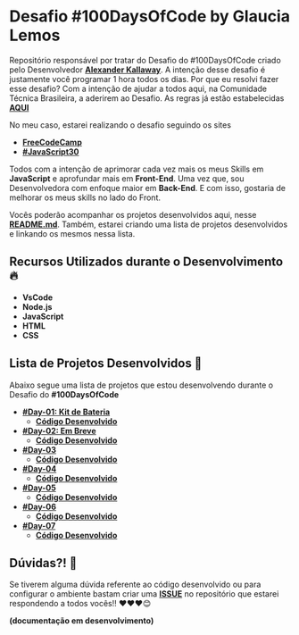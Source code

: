 # Desafio #100DaysOfCode by Glaucia Lemos

Repositório responsável por tratar do Desafio do #100DaysOfCode criado pelo Desenvolvedor **[Alexander Kallaway](https://twitter.com/ka11away)**. 
A intenção desse desafio é justamente você programar 1 hora todos os dias. 
Por que eu resolvi fazer esse desafio? Com a intenção de ajudar a todos aqui, na Comunidade Técnica Brasileira, a aderirem ao Desafio.
As regras já estão estabelecidas **[AQUI](https://github.com/kallaway/100-days-of-code/blob/master/intl/pt-br/LEIAME.md)**

No meu caso, estarei realizando o desafio seguindo os sites

- **[FreeCodeCamp](https://www.freecodecamp.org/)**
- **[#JavaScript30](https://javascript30.com/)**

Todos com a intenção de aprimorar cada vez mais os meus Skills em **JavaScript** e aprofundar mais em **Front-End**. Uma vez que, sou Desenvolvedora com enfoque maior em **Back-End**. E com isso, gostaria de melhorar os meus skills no lado do Front.

Vocês poderão acompanhar os projetos desenvolvidos aqui, nesse **[README.md](https://github.com/glaucia86/100-days-of-code-challenge/edit/master/README.md)**. Também, estarei criando uma lista de projetos desenvolvidos e linkando os mesmos nessa lista.

## Recursos Utilizados durante o Desenvolvimento 🔥

- **VsCode**
- **Node.js**
- **JavaScript**
- **HTML**
- **CSS**

## Lista de Projetos Desenvolvidos 🚀

Abaixo segue uma lista de projetos que estou desenvolvendo durante o Desafio do **#100DaysOfCode**

- **[#Day-01: Kit de Bateria](http://bit.ly/2BTI1oT)**
  - **[Código Desenvolvido](http://bit.ly/2Swm3xLs)**
- **[#Day-02: Em Breve]()**
  - **[Código Desenvolvido]()**
- **[#Day-03]()**
  - **[Código Desenvolvido]()**
- **[#Day-04]()**
  - **[Código Desenvolvido]()**
- **[#Day-05]()**
  - **[Código Desenvolvido]()**
- **[#Day-06]()**
  - **[Código Desenvolvido]()**
- **[#Day-07]()**
  - **[Código Desenvolvido]()**

## Dúvidas?! 🚩

Se tiverem alguma dúvida referente ao código desenvolvido ou para configurar o ambiente bastam criar uma **[ISSUE](https://github.com/glaucia86/100-days-of-code-challenge/issues)** no repositório que estarei respondendo a todos vocês!! ❤️❤️❤️😊

**(documentação em desenvolvimento)**

